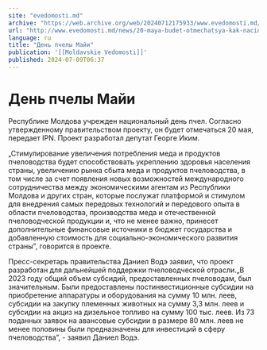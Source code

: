```yaml
---
site: "evedomosti.md"
archive: "https://web.archive.org/web/20240712175933/www.evedomosti.md/news/20-maya-budet-otmechatsya-kak-nacionalnyj-den-pchel"
url: "http://www.evedomosti.md/news/20-maya-budet-otmechatsya-kak-nacionalnyj-den-pchel"
language: ru
title: "День пчелы Майи"
publication: '[[Moldavskie Vedomosti]]'
published: 2024-07-09T06:37
---
```


# День пчелы Майи

Республике Молдова учрежден национальный день пчел. Согласно утвержденному правительством проекту, он будет отмечаться 20 мая, передает IPN. Проект разработал депутат Георге Иким.

„Стимулирование увеличения потребления меда и продуктов пчеловодства будет способствовать укреплению здоровья населения страны, увеличению рынка сбыта меда и продуктов пчеловодства, в том числе за счет появления новых возможностей международного сотрудничества между экономическими агентам из Республики Молдова и других стран, которые послужат платформой и стимулом для внедрения самых передовых технологий и передового опыта в области пчеловодства, производства меда и отечественной пчеловодческой продукции и, что не менее важно, принесет дополнительные финансовые источники в бюджет государства и добавленную стоимость для социально-экономического развития страны”, говорится в проекте.

Пресс-секретарь правительства Даниел Водэ заявил, что проект разработан для дальнейшей поддержки пчеловодческой отрасли.„В 2023 году общий объем субсидий, предоставленных пчеловодам, был значительным. Были предоставлены постинвестиционные субсидии на приобретение аппаратуры и оборудования на сумму 10 млн. леев, субсидии на закупку племенных животных на сумму 3,3 млн. леев и субсидии на акциз на дизельное топливо на сумму 100 тыс. леев. Из 73 поданных заявок на авансовые субсидии в размере 80 млн. леев не менее половины были предназначены для инвестиций в сферу пчеловодства”, - заявил Даниел Водэ.